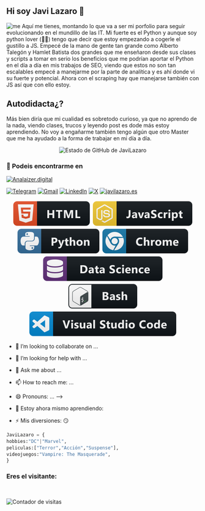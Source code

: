 ## Hi soy Javi Lazaro 👋
![me](https://github.com/user-attachments/assets/51451b92-caee-437a-9a86-92b64bc07b7a)
Aquí me tienes, montando lo que va a ser mi porfolio para seguir evolucionando en el mundillo de las IT.
Mi fuerte es el Python y aunque soy python lover (🐍🔥) tengo que decir que estoy empezando a cogerle el gustillo a JS.
Empecé de la mano de gente tan grande como Alberto Talegón y Hamlet Batista dos grandes que me enseñaron desde sus clases y scripts a tomar en serio los beneficios que me podrían aportar el Python en el día a día
en mis trabajos de SEO, viendo que estos no son tan escalables empecé a manejarme por la parte de analítica y es ahí donde vi su fuerte y potencial.
Ahora con el scraping hay que manejarse también con JS así que con ello estoy.

## Autodidacta¿? 
Más bien diría que mi cualidad es sobretodo curioso, ya que no aprendo de la nada, viendo clases, trucos y leyendo post es dode más estoy aprendiendo. No voy a engañarme también tengo algún que otro Master
que me ha ayudado a la forma de trabajar en mi día a día.

<p align="center">
<img alt="Estado de GitHub de JaviLazaro" src="https://github-readme-stats.vercel.app/api?username=pichu2707&&show_icons=true&title_color=1056a8&icon_color=1056a8&text_color=daf7dc&bg_color=151515" >
 </p>

### 🔭 Podeis encontrarme en
[![Analaizer.digital](https://github.com/user-attachments/assets/5799ebe0-d490-47cf-80bc-6ac29e932726)](https://analaizer.digital)


[![Telegram](https://img.shields.io/badge/-TELEGRAM-2CA5E0?style=for-the-badge&logo=telegram&logoColor=white)](t.me/sesionesgolfas)
[![Gmail](https://img.shields.io/badge/-GMAIL-D14836?style=for-the-badge&logo=gmail&logoColor=white)](mailto:hola@javilazaro.es)
[![LinkedIn](https://img.shields.io/badge/-LINKEDIN-0077B5?style=for-the-badge&logo=linkedin&logoColor=white)](https://www.linkedin.com/in/javi-lazaro/)
[![X](https://img.shields.io/badge/-X-000000?style=for-the-badge&logo=x&logoColor=white)](https://x.com/JaviLazaroSEO)
[![javilazaro.es](https://img.shields.io/badge/-JAVILAZARO.ES-012c6d?style=for-the-badge&logo=anaconda&logoColor=white)](https://www.javilazaro.es/)


<p align="center">
 <img src="https://raw.githubusercontent.com/8bithemant/8bithemant/master/svg/dev/languages/html.svg" alt="HTML" style="vertical-align:top; margin:4px"><img src="https://raw.githubusercontent.com/8bithemant/8bithemant/master/svg/dev/languages/js.svg" alt="JavaScript" style="vertical-align:top; margin:4px"><img src="https://raw.githubusercontent.com/8bithemant/8bithemant/master/svg/dev/languages/python.svg" alt="Python" style="vertical-align:top; margin:4px"><img src="https://raw.githubusercontent.com/8bithemant/8bithemant/master/svg/dev/misc/chrome.svg" alt="Chrome" style="vertical-align:top; margin:4px"><img src="https://raw.githubusercontent.com/8bithemant/8bithemant/master/svg/dev/misc/datascience.svg" alt="Data" style="vertical-align:top; margin:4px"><img src="https://raw.githubusercontent.com/8bithemant/8bithemant/master/svg/dev/tools/bash.svg" alt="Bash" style="vertical-align:top; margin:4px"><img src="https://raw.githubusercontent.com/8bithemant/8bithemant/master/svg/dev/tools/visualstudio_code.svg" alt="VisualStudioCode" style="vertical-align:top; margin:4px">

</p>


- 👯 I’m looking to collaborate on ...
- 🤔 I’m looking for help with ...
- 💬 Ask me about ...
- 📫 How to reach me: ...
- 😄 Pronouns: ...
-->
- 🌱 Estoy ahora mismo aprendiendo:

- ⚡ Mis diversiones: 😏

```python 
JaviLazaro = {
hobbies:"DC"|"Marvel",
peliculas:["Terror","Acción","Suspense"],
videojuegos:"Vampire: The Masquerade",
}
```

### Eres el visitante:
<br>

![Contador de visitas](https://profile-counter.glitch.me/pichu2707/count.svg)

<br>

